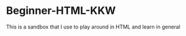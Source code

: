 # Beginner-HTML-KKW
<html>
  <body>
    <P> This is a sandbox that I use to play around in HTML and learn in general</p>

